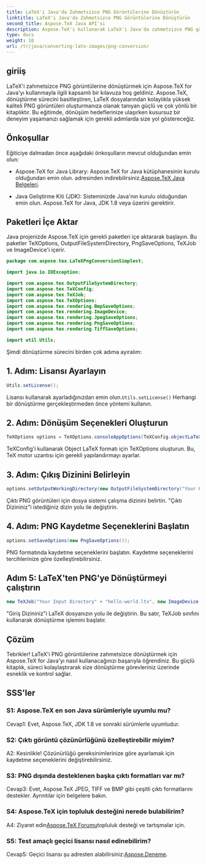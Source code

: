 ```yaml
---
title: LaTeX'i Java'da Zahmetsizce PNG Görüntülerine Dönüştürün
linktitle: LaTeX'i Java'da Zahmetsizce PNG Görüntülerine Dönüştürün
second_title: Aspose.TeX Java API'si
description: Aspose.TeX'i kullanarak LaTeX'i Java'da zahmetsizce PNG görüntülerine dönüştürmeyi öğrenin. Sorunsuz entegrasyon için adım adım kılavuzumuzu izleyin.
type: docs
weight: 10
url: /tr/java/converting-lato-images/png-conversion/
---
```

## giriiş

LaTeX'i zahmetsizce PNG görüntülerine dönüştürmek için Aspose.TeX for Java'yı kullanmayla ilgili kapsamlı bir kılavuza hoş geldiniz. Aspose.TeX, dönüştürme sürecini basitleştiren, LaTeX dosyalarından kolaylıkla yüksek kaliteli PNG görüntüleri oluşturmanıza olanak tanıyan güçlü ve çok yönlü bir kitaplıktır. Bu eğitimde, dönüşüm hedeflerinize ulaşırken kusursuz bir deneyim yaşamanızı sağlamak için gerekli adımlarda size yol göstereceğiz.

## Önkoşullar

Eğiticiye dalmadan önce aşağıdaki önkoşulların mevcut olduğundan emin olun:

-  Aspose.TeX for Java Library: Aspose.TeX for Java kütüphanesinin kurulu olduğundan emin olun. adresinden indirebilirsiniz.[Aspose.TeX Java Belgeleri](https://reference.aspose.com/tex/java/).

- Java Geliştirme Kiti (JDK): Sisteminizde Java'nın kurulu olduğundan emin olun. Aspose.TeX for Java, JDK 1.8 veya üzerini gerektirir.

## Paketleri İçe Aktar

Java projenizde Aspose.TeX için gerekli paketleri içe aktararak başlayın. Bu paketler TeXOptions, OutputFileSystemDirectory, PngSaveOptions, TeXJob ve ImageDevice'i içerir.

```java
package com.aspose.tex.LaTeXPngConversionSimplest;

import java.io.IOException;

import com.aspose.tex.OutputFileSystemDirectory;
import com.aspose.tex.TeXConfig;
import com.aspose.tex.TeXJob;
import com.aspose.tex.TeXOptions;
import com.aspose.tex.rendering.BmpSaveOptions;
import com.aspose.tex.rendering.ImageDevice;
import com.aspose.tex.rendering.JpegSaveOptions;
import com.aspose.tex.rendering.PngSaveOptions;
import com.aspose.tex.rendering.TiffSaveOptions;

import util.Utils;
```

Şimdi dönüştürme sürecini birden çok adıma ayıralım:

## 1. Adım: Lisansı Ayarlayın

```java
Utils.setLicense();
```

 Lisansı kullanarak ayarladığınızdan emin olun.`Utils.setLicense()` Herhangi bir dönüştürme gerçekleştirmeden önce yöntemi kullanın.

## 2. Adım: Dönüşüm Seçenekleri Oluşturun

```java
TeXOptions options = TeXOptions.consoleAppOptions(TeXConfig.objectLaTeX());
```

TeXConfig'i kullanarak Object LaTeX formatı için TeXOptions oluşturun. Bu, TeX motor uzantısı için gerekli yapılandırmayı ayarlar.

## 3. Adım: Çıkış Dizinini Belirleyin

```java
options.setOutputWorkingDirectory(new OutputFileSystemDirectory("Your Output Directory"));
```

Çıktı PNG görüntüleri için dosya sistemi çalışma dizinini belirtin. "Çıktı Dizininiz"i istediğiniz dizin yolu ile değiştirin.

## 4. Adım: PNG Kaydetme Seçeneklerini Başlatın

```java
options.setSaveOptions(new PngSaveOptions());
```

PNG formatında kaydetme seçeneklerini başlatın. Kaydetme seçeneklerini tercihlerinize göre özelleştirebilirsiniz.

## Adım 5: LaTeX'ten PNG'ye Dönüştürmeyi çalıştırın

```java
new TeXJob("Your Input Directory" + "hello-world.ltx", new ImageDevice(), options).run();
```

"Giriş Dizininiz"i LaTeX dosyanızın yolu ile değiştirin. Bu satır, TeXJob sınıfını kullanarak dönüştürme işlemini başlatır.

## Çözüm

Tebrikler! LaTeX'i PNG görüntülerine zahmetsizce dönüştürmek için Aspose.TeX for Java'yı nasıl kullanacağınızı başarıyla öğrendiniz. Bu güçlü kitaplık, süreci kolaylaştırarak size dönüştürme görevleriniz üzerinde esneklik ve kontrol sağlar.

## SSS'ler

### S1: Aspose.TeX en son Java sürümleriyle uyumlu mu?

Cevap1: Evet, Aspose.TeX, JDK 1.8 ve sonraki sürümlerle uyumludur.

### S2: Çıktı görüntü çözünürlüğünü özelleştirebilir miyim?

A2: Kesinlikle! Çözünürlüğü gereksinimlerinize göre ayarlamak için kaydetme seçeneklerini değiştirebilirsiniz.

### S3: PNG dışında desteklenen başka çıktı formatları var mı?

Cevap3: Evet, Aspose.TeX JPEG, TIFF ve BMP gibi çeşitli çıktı formatlarını destekler. Ayrıntılar için belgelere bakın.

### S4: Aspose.TeX için topluluk desteğini nerede bulabilirim?

 A4: Ziyaret edin[Aspose.TeX Forumu](https://forum.aspose.com/c/tex/47)topluluk desteği ve tartışmalar için.

### S5: Test amaçlı geçici lisansı nasıl edinebilirim?

 Cevap5: Geçici lisansı şu adresten alabilirsiniz:[Aspose.Deneme](https://purchase.aspose.com/temporary-license/).